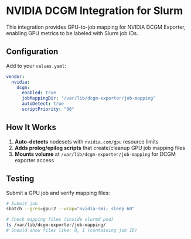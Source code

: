 # NVIDIA DCGM Integration for Slurm

This integration provides GPU-to-job mapping for NVIDIA DCGM Exporter, enabling GPU metrics to be labeled with Slurm job IDs.

## Configuration

Add to your `values.yaml`:

```yaml
vendor:
  nvidia:
    dcgm:
      enabled: true
      jobMappingDir: "/var/lib/dcgm-exporter/job-mapping"
      autoDetect: true
      scriptPriority: "90"
```

## How It Works

1. **Auto-detects** nodesets with `nvidia.com/gpu` resource limits
2. **Adds prolog/epilog scripts** that create/cleanup GPU job mapping files
3. **Mounts volume** at `/var/lib/dcgm-exporter/job-mapping` for DCGM exporter access

## Testing

Submit a GPU job and verify mapping files:

```bash
# Submit job
sbatch --gres=gpu:2 --wrap="nvidia-smi; sleep 60"

# Check mapping files (inside slurmd pod)
ls /var/lib/dcgm-exporter/job-mapping/
# Should show files like: 0, 1 (containing job ID)
```
